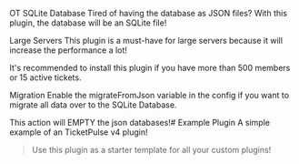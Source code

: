 OT SQLite Database
Tired of having the database as JSON files? With this plugin, the database will be an SQLite file!

Large Servers
This plugin is a must-have for large servers because it will increase the performance a lot!

It's recommended to install this plugin if you have more than 500 members or 15 active tickets.

Migration
Enable the migrateFromJson variable in the config if you want to migrate all data over to the SQLite Database.

This action will EMPTY the json databases!# Example Plugin
A simple example of an TicketPulse v4 plugin!

> Use this plugin as a starter template for all your custom plugins!